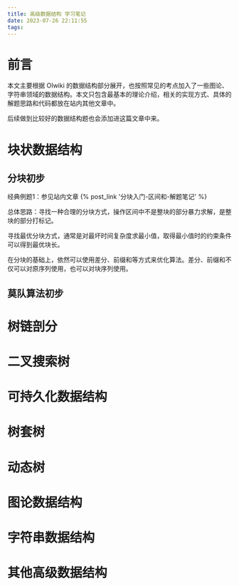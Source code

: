```yaml
---
title: 高级数据结构 学习笔记
date: 2023-07-26 22:11:55
tags:
---
```


# 前言

本文主要根据 OIwiki 的数据结构部分展开，也按照常见的考点加入了一些图论、字符串领域的数据结构。本文只包含最基本的理论介绍，相关的实现方式、具体的解题思路和代码都放在站内其他文章中。

后续做到比较好的数据结构题也会添加进这篇文章中来。

# 块状数据结构

## 分块初步

经典例题1：参见站内文章 {% post_link '分块入门-区间和-解题笔记' %}

总体思路：寻找一种合理的分块方式，操作区间中不是整块的部分暴力求解，是整块的部分打标记。

寻找最优分块方式，通常是对最坏时间复杂度求最小值，取得最小值时的约束条件可以得到最优块长。

在分块的基础上，依然可以使用差分、前缀和等方式来优化算法。差分、前缀和不仅可以对原序列使用，也可以对块序列使用。

## 莫队算法初步

# 树链剖分

# 二叉搜索树

# 可持久化数据结构

# 树套树

# 动态树

# 图论数据结构

# 字符串数据结构

# 其他高级数据结构
